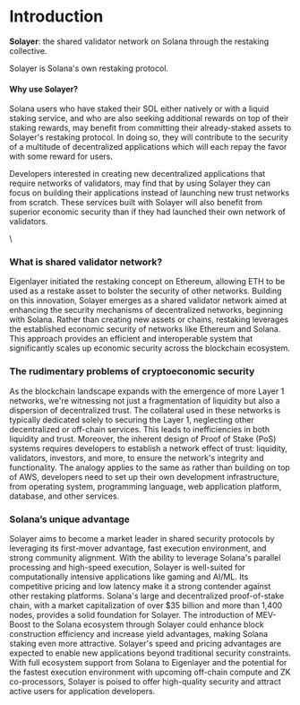 # Introduction

**Solayer**: the shared validator network on Solana through the restaking collective.

Solayer is Solana's own restaking protocol.

#### Why use Solayer?[​](https://docs.solayer.org/#why-use-solayer) <a href="#why-use-solayer" id="why-use-solayer"></a>

Solana users who have staked their SOL either natively or with a liquid staking service, and who are also seeking additional rewards on top of their staking rewards, may benefit from committing their already-staked assets to Solayer's restaking protocol. In doing so, they will contribute to the security of a multitude of decentralized applications which will each repay the favor with some reward for users.

Developers interested in creating new decentralized applications that require networks of validators, may find that by using Solayer they can focus on building their applications instead of launching new trust networks from scratch. These services built with Solayer will also benefit from superior economic security than if they had launched their own network of validators.

\


### **What is shared validator network?**

Eigenlayer initiated the restaking concept on Ethereum, allowing ETH to be used as a restake asset to bolster the security of other networks. Building on this innovation, Solayer emerges as a shared validator network aimed at enhancing the security mechanisms of decentralized networks, beginning with Solana. Rather than creating new assets or chains, restaking leverages the established economic security of networks like Ethereum and Solana. This approach provides an efficient and interoperable system that significantly scales up economic security across the blockchain ecosystem.

### The rudimentary problems of cryptoeconomic security

As the blockchain landscape expands with the emergence of more Layer 1 networks, we're witnessing not just a fragmentation of liquidity but also a dispersion of decentralized trust. The collateral used in these networks is typically dedicated solely to securing the Layer 1, neglecting other decentralized or off-chain services. This leads to inefficiencies in both liquidity and trust. Moreover, the inherent design of Proof of Stake (PoS) systems requires developers to establish a network effect of trust: liquidity, validators, investors, and more, to ensure the network's integrity and functionality. The analogy applies to the same as rather than building on top of AWS, developers need to set up their own development infrastructure, from operating system, programming language, web application platform, database, and other services.

### **Solana’s unique advantage**

Solayer aims to become a market leader in shared security protocols by leveraging its first-mover advantage, fast execution environment, and strong community alignment. With the ability to leverage Solana's parallel processing and high-speed execution, Solayer is well-suited for computationally intensive applications like gaming and AI/ML. Its competitive pricing and low latency make it a strong contender against other restaking platforms. Solana's large and decentralized proof-of-stake chain, with a market capitalization of over $35 billion and more than 1,400 nodes, provides a solid foundation for Solayer. The introduction of MEV-Boost to the Solana ecosystem through Solayer could enhance block construction efficiency and increase yield advantages, making Solana staking even more attractive. Solayer's speed and pricing advantages are expected to enable new applications beyond traditional security constraints. With full ecosystem support from Solana to Eigenlayer and the potential for the fastest execution environment with upcoming off-chain compute and ZK co-processors, Solayer is poised to offer high-quality security and attract active users for application developers.
